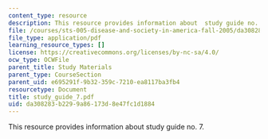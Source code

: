 ```yaml
---
content_type: resource
description: This resource provides information about  study guide no. 7.
file: /courses/sts-005-disease-and-society-in-america-fall-2005/da308283b2299a86173d8e47fc1d1884_study_guide_7.pdf
file_type: application/pdf
learning_resource_types: []
license: https://creativecommons.org/licenses/by-nc-sa/4.0/
ocw_type: OCWFile
parent_title: Study Materials
parent_type: CourseSection
parent_uid: e695291f-9b32-359c-7210-ea8117ba3fb4
resourcetype: Document
title: study_guide_7.pdf
uid: da308283-b229-9a86-173d-8e47fc1d1884
---
```

This resource provides information about  study guide no. 7.
